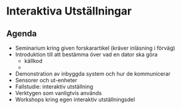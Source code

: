 # Interaktiva Utställningar

## Agenda
* Seminarium kring given forskarartikel (kräver inläsning i förväg)
* Introduktion till att bestämma över vad en dator ska göra
  - källkod
  - 
* Demonstration av inbyggda system och hur de kommunicerar
* Sensorer och ut-enheter
* Fallstudie: interaktiv utställning
* Verktygen som vanligtvis används
* Workshops kring egen interaktiv utställningsdel

## 
